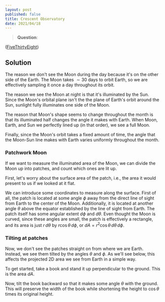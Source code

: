 ```yaml
---
layout: post
published: false
title: Crescent Observatory
date: 2021/04/18
---
```


>**Question**: 

<!--more-->

([FiveThirtyEight](https://fivethirtyeight.com/features/can-you-crack-the-case-of-the-crescent-moon/))

## Solution

The reason we don't see the Moon during the day because it's on the other side of the Earth. The Moon takes $\sim 30$ days to orbit Earth, so we are effectively sampling it once a day throughout its orbit. 

The reason we see the Moon at night is that it's illuminated by the Sun. Since the Moon's orbital plane isn't the the plane of Earth's orbit around the Sun, sunlight fully illuminates one side of the Moon.

The reason that Moon's shape seems to change throughout the month is that its illuminated half changes the angle it makes with Earth. When Moon, Earth, and Sun we perfectly lined up (in that order), we see a full Moon. 

Finally, since the Moon's orbit takes a fixed amount of time, the angle that the Moon-Sun line makes with Earth varies uniformly throughout the month.

### Patchwork Moon

If we want to measure the illuminated area of the Moon, we can divide the Moon up into patches, and count which ones are lit up. 

First, let's worry about the surface area of the patch, i.e., the area it would present to us if we looked at it flat. 

We can introduce some coordinates to measure along the surface. First of all, the patch is located at some angle $\phi$ away from the direct line of sight from Earth to the center of the Moon. Additionally, it is located at another angle $\theta$ above the equator established by the line of sight from Earth. The patch itself has some angular extent $d\phi$ and $d\theta.$ Even thought the Moon is curved, since these angles are small, the patch is effectively a rectangle, and its area is just $r\,d\theta$ by $r\cos\theta\,d\phi,$ or $dA = r^2\cos\theta\,d\theta\,d\phi.$ 

### Tilting at patches

Now, we don't see the patches straight on from where we are Earth. Instead, we see them tilted by the angles $\theta$ and $\phi.$ As we'll see below, this affects the projected $2\text{D}$ area we see from Earth in a simple way.

To get started, take a book and stand it up perpendicular to the ground. This is the area $dA.$

Now, tilt the book backward so that it makes some angle $\theta$ with the ground. This will preserve the width of the book while shortening the height to $\cos\theta$ times its original height.

<br>
